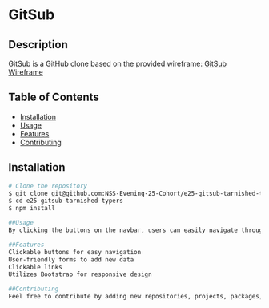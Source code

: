 # GitSub

## Description
GitSub is a GitHub clone based on the provided wireframe: [GitSub Wireframe](https://www.figma.com/file/8vIX1yEXd2UxdWARbWqAje/GitSub?type=design&node-id=5-20&mode=design&t=V0M1dDkto5RVP3lj-0)

## Table of Contents
- [Installation](#installation)
- [Usage](#usage)
- [Features](#features)
- [Contributing](#contributing)

## Installation

```bash
# Clone the repository
$ git clone git@github.com:NSS-Evening-25-Cohort/e25-gitsub-tarnished-typers.git
$ cd e25-gitsub-tarnished-typers
$ npm install

##Usage
By clicking the buttons on the navbar, users can easily navigate through profiles, observe repositories, projects, packages, etc. Additionally, users have the ability to add new data through forms.

##Features
Clickable buttons for easy navigation
User-friendly forms to add new data
Clickable links
Utilizes Bootstrap for responsive design

##Contributing
Feel free to contribute by adding new repositories, projects, packages, etc. Follow the guidelines in the CONTRIBUTING.md file.
